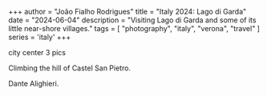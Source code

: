 +++
author = "João Fialho Rodrigues"
title = "Italy 2024: Lago di Garda"
date = "2024-06-04"
description = "Visiting Lago di Garda and some of its little near-shore villages."
tags = [
    "photography", "italy", "verona", "travel"
]
series = 'italy'
+++

city center 3 pics

Climbing the hill of Castel San Pietro.

Dante Alighieri.
